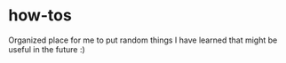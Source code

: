 # how-tos
Organized place for me to put random things I have learned that might be useful in the future :)
